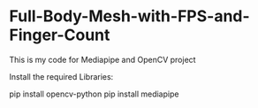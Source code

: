 # Full-Body-Mesh-with-FPS-and-Finger-Count
 This is my code for Mediapipe and OpenCV project

Install the required Libraries:

pip install opencv-python
pip install mediapipe